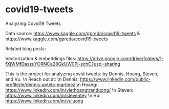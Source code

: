 # covid19-tweets
Analyzing Covid19 Tweets

Data source: https://www.kaggle.com/gpreda/covid19-tweets & https://www.kaggle.com/gpreda/covid19-tweets


Related blog posts: 


Vectorization & embeddings files: https://drive.google.com/drive/folders/1-fXjWMfDaszuYORNCa28GkUW0Pj-schC?usp=sharing


This is the project for analyzing covid tweets: by Dennis, Hoang, Steven, and Vu. \n
Reach out at:  \n
Dennis: https://www.linkedin.com/public-profile/in/dennis-antela-martinez \n
Hoang: https://www.linkedin.com/in/viethoangtranduong/   \n
Steven: https://www.linkedin.com/in/steventey   \n
Vu: https://www.linkedin.com/in/vuluong 
 
